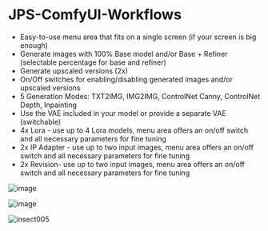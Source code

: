 # JPS-ComfyUI-Workflows

* Easy-to-use menu area that fits on a single screen (if your screen is big enough)
* Generate images with 100% Base model and/or Base + Refiner (selectable percentage for base and refiner)
* Generate upscaled versions (2x)
* On/Off switches for enabling/disabling generated images and/or upscaled versions
* 5 Generation Modes: TXT2IMG, IMG2IMG, ControlNet Canny, ControlNet Depth, Inpainting
* Use the VAE included in your model or provide a separate VAE (switchable)
* 4x Lora - use up to 4 Lora models,  menu area offers an on/off switch and all necessary parameters for fine tuning
* 2x IP Adapter - use up to two input images, menu area offers an on/off switch and all necessary parameters for fine tuning
* 2x Revision- use up to two input images, menu area offers an on/off switch and all necessary parameters for fine tuning

![image](https://github.com/JPS-GER/JPS-ComfyUI-Workflows/assets/142158778/2fef3cea-7ae4-403a-9705-f6ddbdf504c5)

![image](https://github.com/JPS-GER/JPS-ComfyUI-Workflows/assets/142158778/561e930c-152a-41af-9610-8d7f187169fa)

![insect005](https://github.com/JPS-GER/JPS-ComfyUI-Workflows/assets/142158778/8c7396f7-93cc-46a5-9c19-e9e010fb000a)





